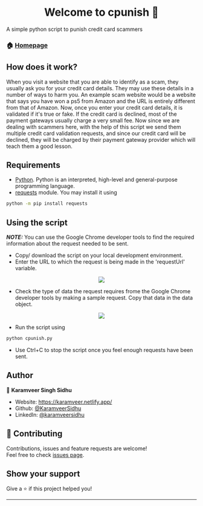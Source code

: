 <h1 align="center">Welcome to cpunish 👋</h1>
<p>
</p>

A simple python script to punish credit card scammers

### 🏠 [Homepage](https://github.com/KaramveerSidhu/cpunish)

## How does it work?

When you visit a website that you are able to identify as a scam, they usually ask you for your credit card details. They may use these details in a number of ways to harm you. An example scam website would be a website that says you have won a ps5 from Amazon and the URL is entirely different from that of Amazon. Now, once you enter your credit card details, it is validated if it's true or fake. If the credit card is declined, most of the payment gateways usually charge a very small fee. Now since we are dealing with scammers here, with the help of this script we send them multiple credit card validation requests, and since our credit card will be declined, they will be charged by their payment gateway provider which will teach them a good lesson. 

## Requirements
- [Python](https://www.python.org/). Python is an interpreted, high-level and general-purpose programming language. 
- [requests](https://pypi.org/project/requests/) module. You may install it using
```sh
python -m pip install requests
```


## Using the script
**_NOTE:_** You can use the Google Chrome developer tools to find the required information about the request needed to be sent. 

- Copy/ download the script on your local development environment.
- Enter the URL to which the request is being made in the 'requestUrl' variable.
<p align="center">
  <img src = "https://user-images.githubusercontent.com/51775341/114270289-27fa8c00-9a29-11eb-96f9-a1ecd79e5179.png">
</p>

- Check the type of data the request requires frome the Google Chrome developer tools by making a sample request. Copy that data in the data object.
<p align="center">
  <img src = "https://user-images.githubusercontent.com/51775341/114270304-3c3e8900-9a29-11eb-8b36-94f7fb80ac57.png">
</p>

- Run the script using

```sh
python cpunish.py
```
- Use Ctrl+C to stop the script once you feel enough requests have been sent. 

## Author

👤 **Karamveer Singh Sidhu**

* Website: https://karamveer.netlify.app/
* Github: [@KaramveerSidhu](https://github.com/KaramveerSidhu)
* LinkedIn: [@karamveersidhu](https://linkedin.com/in/karamveersidhu)

## 🤝 Contributing

Contributions, issues and feature requests are welcome!<br />Feel free to check [issues page](https://github.com/KaramveerSidhu/cpunish/issues). 

## Show your support

Give a ⭐️ if this project helped you!

***
